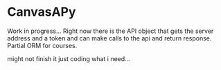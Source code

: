 # CanvasAPy
Work in progress...
Right now there is the API object that gets the server address and a token and can make calls to the api and return response.
Partial ORM for courses.

might not finish it just coding what i need...
